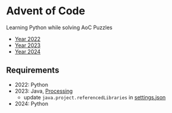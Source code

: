 # Advent of Code

Learning Python while solving AoC Puzzles

- [Year 2022](2022)
- [Year 2023](2023)
- [Year 2024](2024)

## Requirements

- 2022: Python
- 2023: Java, [Processing](https://processing.org/download)
  - update `java.project.referencedLibraries` in [settings.json](.vscode/settings.json)
- 2024: Python
